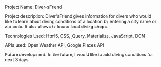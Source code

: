 Project Name: Diver-sFriend

Project description: Diver'sFriend gives information for divers who would like to learn about diving conditions of a location by entering a city name or zip code. It also allows to locate local diving shops.

Technologies Used: Html5, CSS, jQuery, Materialize, JavaScript, DOM

APIs used: Open Weather API, Google Places API

Future development: In the future, I would like to add diving conditions for next 3 days.  
